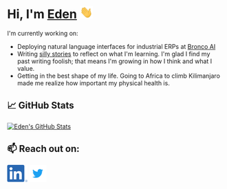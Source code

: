 <!-- 
[![Header](https://raw.githubusercontent.com/MartinHeinz/MartinHeinz/master/readme_header.png "Header")](https://martinheinz.dev/) -->

# Hi, I'm [Eden](https://chansawman.com) <img src="https://raw.githubusercontent.com/eden-chan/eden-chan/main/assets/wave.gif" width="30px">

I'm currently working on:
- Deploying natural language interfaces for industrial ERPs at [Bronco AI](https://bronco.ai)
- Writing [silly stories](https://chansawman.substack.com/p/monkey-sea-monkey-do) to reflect on what I'm learning. I'm glad I find my past writing foolish; that means I'm growing in how I think and what I value.
- Getting in the best shape of my life. Going to Africa to climb Kilimanjaro made me realize how important my physical health is.

## &#x1f4c8; GitHub Stats

<a href="https://github.com/eden-chan">
  <img align="center" src="https://github-readme-stats.vercel.app/api?username=eden-chan&show_icons=true&line_height=27&count_private=true&theme=tokyonight" alt="Eden's GitHub Stats" />
</a>


 ## 📫 Reach out on:

<a href="https://www.linkedin.com/in/edenchan42"> 
<img src="https://raw.githubusercontent.com/eden-chan/eden-chan/main/assets/linkedin.png " height="40em" align="center" alt="LinkedIn" title="LinkedIn"/></a>

<a href="https://twitter.com/onlychans1"> 
<img src="https://raw.githubusercontent.com/eden-chan/eden-chan/main/assets/twitter.svg " height="40em" align="center" alt="Twitter" title="Twitter"/></a>



<!-- Social Media Icons -->

[1.1]: https://raw.githubusercontent.com/eden-chan/eden-chan/main/assets/linkedin.png 



<!-- links to social media accounts -->

[1]: https://www.linkedin.com/in/eden-chan50  "LinkedIn"
[2]: https://twitter.com/onlychans1 "Twitter"
